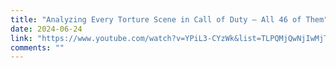 ```yaml
---
title: "Analyzing Every Torture Scene in Call of Duty — All 46 of Them"
date: 2024-06-24
link: "https://www.youtube.com/watch?v=YPiL3-CYzWk&list=TLPQMjQwNjIwMjTDzkCgJs83mw&index=2"
comments: ""
---
```


